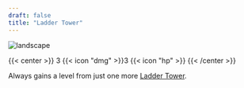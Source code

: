 ```yaml
---
draft: false
title: "Ladder Tower"
---
```


![landscape](/images/towers/towerS_14.png)

{{< center >}}
3 {{< icon "dmg" >}}3 {{< icon "hp" >}}
{{< /center >}}

Always gains a level from just one more [Ladder Tower](/towers/ladder-tower).
